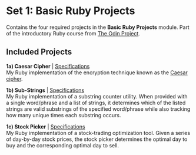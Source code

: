 # Set 1: Basic Ruby Projects

Contains the four required projects in the **Basic Ruby Projects** module. Part of the introductory Ruby course from [The Odin Project](https://www.theodinproject.com).

## Included Projects

**1a) Caesar Cipher** | [Specifications](https://www.theodinproject.com/lessons/ruby-caesar-cipher)  
My Ruby implementation of the encryption technique known as the [Caesar cipher](https://en.wikipedia.org/wiki/Caesar_cipher).

**1b) Sub-Strings** | [Specifications](https://www.theodinproject.com/lessons/ruby-sub-strings)  
My Ruby implementation of a substring counter utility. When provided with a single word/phrase and a list of strings, it determines which of the listed strings are valid substrings of the specified word/phrase while also tracking how many unique times each substring occurs.

**1c) Stock Picker** | [Specifications](https://www.theodinproject.com/lessons/ruby-stock-picker)  
My Ruby implementation of a stock-trading optimization tool. Given a series of day-by-day stock prices, the stock picker determines the optimal day to buy and the corresponding optimal day to sell.
